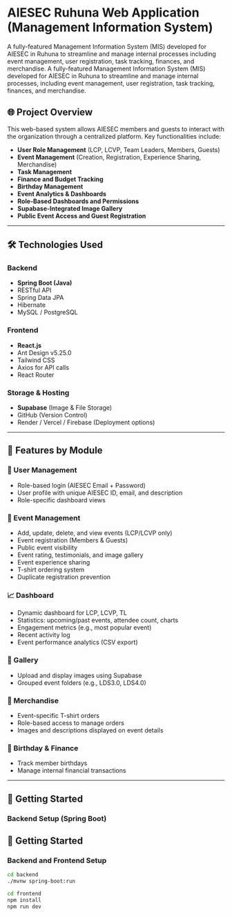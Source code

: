 # AIESEC Ruhuna Web Application (Management Information System)

A fully-featured Management Information System (MIS) developed for AIESEC in Ruhuna to streamline and manage internal processes including event management, user registration, task tracking, finances, and merchandise.
A fully-featured Management Information System (MIS) developed for AIESEC in Ruhuna to streamline and manage internal processes, including event management, user registration, task tracking, finances, and merchandise.

## 🌐 Project Overview

This web-based system allows AIESEC members and guests to interact with the organization through a centralized platform. Key functionalities include:

- **User Role Management** (LCP, LCVP, Team Leaders, Members, Guests)
- **Event Management** (Creation, Registration, Experience Sharing, Merchandise)
- **Task Management**
- **Finance and Budget Tracking**
- **Birthday Management**
- **Event Analytics & Dashboards**
- **Role-Based Dashboards and Permissions**
- **Supabase-Integrated Image Gallery**
- **Public Event Access and Guest Registration**

---

## 🛠️ Technologies Used

### Backend
- **Spring Boot (Java)**
- RESTful API
- Spring Data JPA
- Hibernate
- MySQL / PostgreSQL

### Frontend
- **React.js**
- Ant Design v5.25.0
- Tailwind CSS
- Axios for API calls
- React Router

### Storage & Hosting
- **Supabase** (Image & File Storage)
- GitHub (Version Control)
- Render / Vercel / Firebase (Deployment options)

---

## 📂 Features by Module

### 👥 User Management
- Role-based login (AIESEC Email + Password)
- User profile with unique AIESEC ID, email, and description
- Role-specific dashboard views

### 📅 Event Management
- Add, update, delete, and view events (LCP/LCVP only)
- Event registration (Members & Guests)
- Public event visibility
- Event rating, testimonials, and image gallery
- Event experience sharing
- T-shirt ordering system
- Duplicate registration prevention

### 📈 Dashboard
- Dynamic dashboard for LCP, LCVP, TL
- Statistics: upcoming/past events, attendee count, charts
- Engagement metrics (e.g., most popular event)
- Recent activity log
- Event performance analytics (CSV export)

### 🎨 Gallery
- Upload and display images using Supabase
- Grouped event folders (e.g., LDS3.0, LDS4.0)

### 👕 Merchandise
- Event-specific T-shirt orders
- Role-based access to manage orders
- Images and descriptions displayed on event details

### 🎂 Birthday & Finance
- Track member birthdays
- Manage internal financial transactions

---

## 🚀 Getting Started

### Backend Setup (Spring Boot)
## 🚀 Getting Started

### Backend and Frontend Setup

```bash
cd backend
./mvnw spring-boot:run

cd frontend
npm install
npm run dev

